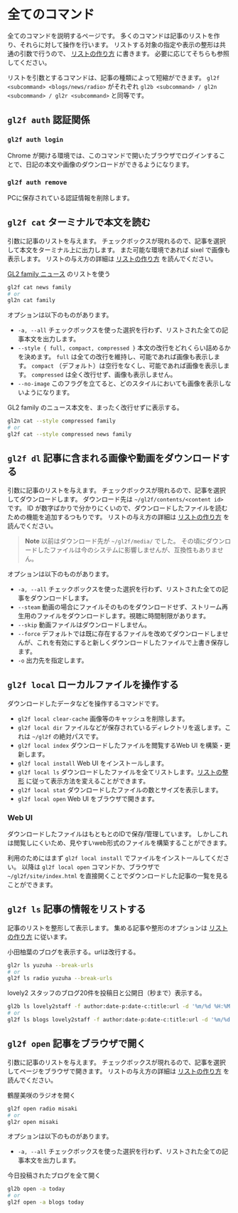 # 全てのコマンド

全てのコマンドを説明するページです。
多くのコマンドは記事のリストを作り、それらに対して操作を行います。
リストする対象の指定や表示の整形は共通の引数で行うので、 [リストの作り方](./boards.md) に書きます。
必要に応じてそちらも参照してください。

リストを引数とするコマンドは、記事の種類によって短縮ができます。
`gl2f <subcommand> <blogs/news/radio>` がそれぞれ `gl2b <subcommand> / gl2n <subcommand> / gl2r <subcommand>` と同等です。


## `gl2f auth` 認証関係

### `gl2f auth login`

Chrome が開ける環境では、このコマンドで開いたブラウザでログインすることで、日記の本文や画像のダウンロードができるようになります。

### `gl2f auth remove`

PCに保存されている認証情報を削除します。



## `gl2f cat` ターミナルで本文を読む

引数に記事のリストを与えます。
チェックボックスが現れるので、記事を選択して本文をターミナル上に出力します。
また可能な環境であれば sixel で画像も表示します。
リストの与え方の詳細は [リストの作り方](./boards.md) を読んでください。

[GL2 family ニュース](https://girls2-fc.jp/page/familyNews) のリストを使う
```sh
gl2f cat news family
# or
gl2n cat family
```

オプションは以下のものがあります。

* `-a, --all` チェックボックスを使った選択を行わず、リストされた全ての記事本文を出力します。
* `--style { full, compact, compressed }` 本文の改行をどれくらい詰めるかを決めます。 `full` は全ての改行を維持し、可能であれば画像も表示します。 `compact` （デフォルト）は空行をなくし、可能であれば画像を表示します。 `compressed` は全く改行せず、画像も表示しません。
* `--no-image` このフラグを立てると、どのスタイルにおいても画像を表示しないようになります。

GL2 family のニュース本文を、まったく改行せずに表示する。
```sh
gl2n cat --style compressed family
# or
gl2f cat --style compressed news family
```


## `gl2f dl` 記事に含まれる画像や動画をダウンロードする

引数に記事のリストを与えます。
チェックボックスが現れるので、記事を選択してダウンロードします。
ダウンロード先は `~/gl2f/contents/<content id>` です。
ID が数字ばかりで分かりにくいので、ダウンロードしたファイルを読むための機能を追加するつもりです。
リストの与え方の詳細は [リストの作り方](./boards.md) を読んでください。

> **Note**
> 以前はダウンロード先が `~/gl2f/media/` でした。
> その頃にダウンロードしたファイルは今のシステムに影響しませんが、互換性もありません。

オプションは以下のものがあります。

* `-a, --all` チェックボックスを使った選択を行わず、リストされた全ての記事をダウンロードします。
* `--steam` 動画の場合にファイルそのものをダウンロードせず、ストリーム再生用のファイルをダウンロードします。視聴に時間制限があります。
* `--skip` 動画ファイルはダウンロードしません。
* `--force` デフォルトでは既に存在するファイルを改めてダウンロードしませんが、これを有効にすると新しくダウンロードしたファイルで上書き保存します。
* `-o` 出力先を指定します。


## `gl2f local` ローカルファイルを操作する

ダウンロードしたデータなどを操作するコマンドです。

* `gl2f local clear-cache` 画像等のキャッシュを削除します。
* `gl2f local dir` ファイルなどが保存されているディレクトリを返します。これは `~/gl2f` の絶対パスです。
* `gl2f local index` ダウンロードしたファイルを閲覧するWeb UI を構築・更新します。
* `gl2f local install` Web UI をインストールします。
* `gl2f local ls` ダウンロードしたファイルを全てリストします。[リストの整形](./boards.md#リストの整形) に従って表示方法を変えることができます。
* `gl2f local stat` ダウンロードしたファイルの数とサイズを表示します。
* `gl2f local open` Web UI をブラウザで開きます。

### Web UI

ダウンロードしたファイルはもともとのIDで保存/管理しています。
しかしこれは閲覧しにくいため、見やすいweb形式のファイルを構築することができます。

利用のためにはまず `gl2f local install` でファイルをインストールしてください。
以降は `gl2f local open` コマンドか、ブラウザで `~/gl2f/site/index.html` を直接開くことでダウンロードした記事の一覧を見ることができます。



## `gl2f ls` 記事の情報をリストする

記事のリストを整形して表示します。
集める記事や整形のオプションは [リストの作り方](./boards.md) に従います。

小田柚葉のブログを表示する。urlは改行する。
```sh
gl2r ls yuzuha --break-urls
# or
gl2f ls radio yuzuha --break-urls
```

lovely2 スタッフのブログ20件を投稿日と公開日（秒まで）表示する。
```sh
gl2b ls lovely2staff -f author:date-p:date-c:title:url -d '%m/%d %H:%M:%S'
# or
gl2f ls blogs lovely2staff -f author:date-p:date-c:title:url -d '%m/%d %H:%M:%S'
```



## `gl2f open` 記事をブラウザで開く

引数に記事のリストを与えます。
チェックボックスが現れるので、記事を選択してページをブラウザで開きます。
リストの与え方の詳細は [リストの作り方](./boards.md) を読んでください。

鶴屋美咲のラジオを開く
```sh
gl2f open radio misaki
# or
gl2r open misaki
```

オプションは以下のものがあります。

* `-a, --all` チェックボックスを使った選択を行わず、リストされた全ての記事本文を出力します。

今日投稿されたブログを全て開く
```sh
gl2b open -a today
# or
gl2f open -a blogs today
```
